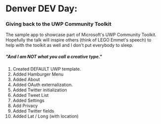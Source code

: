 # Denver DEV Day:
### Giving back to the UWP Community Toolkit
The sample app to showcase part of Microsoft's UWP Community Toolkit.
Hopefully the talk will inspire others (think of LEGO Emmet's speech)  to help with the toolkit as well and I don't put everybody to sleep.

##### "And I am NOT what you call a creative type."

1. Created DEFAULT UWP template.
2. Added Hamburger Menu
3. Added About
4. Added OAuth externalization.
5. Added Twitter initialization
6. Added Tweet List
7. Added Settings
8. Add Privacy
9. Added Twitter fields
10. Added Lat / Long (with location)